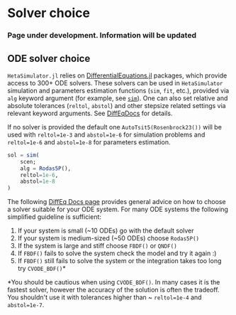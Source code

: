 # Solver choice

### Page under development. Information will be updated

## ODE solver choice

`HetaSimulator.jl` relies on [DifferentialEquations.jl](https://docs.sciml.ai/DiffEqDocs/stable/) packages, which provide access to 300+ ODE solvers. 
These solvers can be used in `HetaSimulator` simulation and parameters estimation functions (`sim`, `fit`, etc.), provided via `alg` keyword argument (for example, see [`sim`](@ref)). 
One can also set relative and absolute tolerances (`reltol`, `abstol`) and other stepsize related settings via relevant keyword arguments. See [DiffEqDocs](https://docs.sciml.ai/DiffEqDocs/stable/basics/common_solver_opts/) for details.

If no solver is provided the default one `AutoTsit5(Rosenbrock23())` will be used with `reltol=1e-3` and `abstol=1e-6` for simulation problems and `reltol=1e-6` and `abstol=1e-8` for parameters estimation.

```julia
sol = sim(
    scen; 
    alg = Rodas5P(),
    reltol=1e-6,
    abstol=1e-8
)
```

The following [DiffEq Docs page](https://docs.sciml.ai/DiffEqDocs/stable/solvers/ode_solve/) provides general advice on how to choose a solver suitable for your ODE system. 
For many ODE systems the following simplified guideline is sufficient:
1. If your system is small (~10 ODEs) go with the default solver 
2. If your system is medium-sized (~50 ODEs) choose `Rodas5P()`
3. If the system is large and stiff choose `FBDF()` or `QNDF()`
4. If `FBDF()` fails to solve the system check the model and try it again :)
5. If `FBDF()` still fails to solve the system or the integration takes too long try `CVODE_BDF()`*

*You should be cautious when using `CVODE_BDF()`. In many cases it is the fastest solver, however the accuracy of the solution is often the tradeoff. You shouldn't use it with tolerances higher than ~ `reltol=1e-4` and `abstol=1e-7`.  
